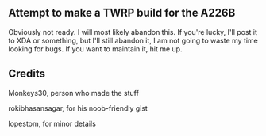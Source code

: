 ## Attempt to make a TWRP build for the A226B
Obviously not ready. I will most likely abandon this.
If you're lucky, I'll post it to XDA or something, but I'll still abandon it, I am not going to waste my time looking for bugs.
If you want to maintain it, hit me up.

## Credits
Monkeys30, person who made the stuff

rokibhasansagar, for his noob-friendly gist

lopestom, for minor details
